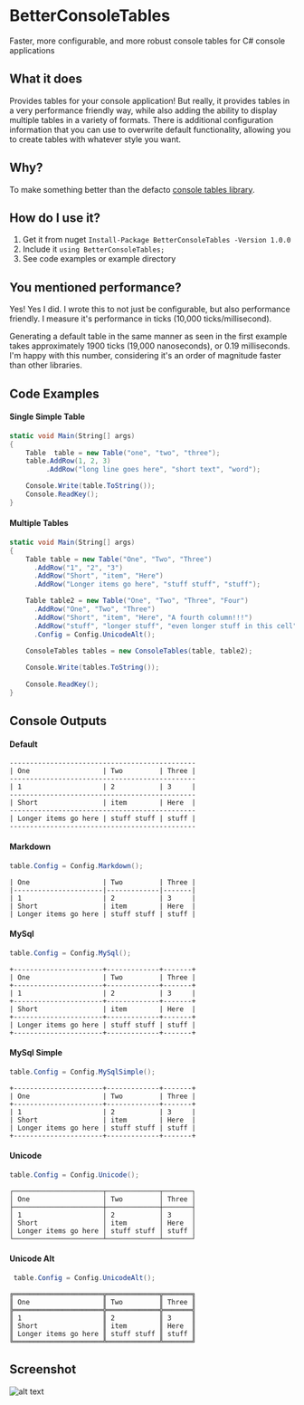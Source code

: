 # BetterConsoleTables

Faster, more configurable, and more robust console tables for C# console applications

## What it does

Provides tables for your console application! But really, it provides tables in a very performance friendly way, while also adding the ability to display multiple tables in a variety of formats. There is additional configuration information that you can use to overwrite default functionality, allowing you to create tables with whatever style you want.

## Why?

To make something better than the defacto [console tables library](https://github.com/khalidabuhakmeh/ConsoleTables).

## How do I use it?

1. Get it from nuget `Install-Package BetterConsoleTables -Version 1.0.0`
2. Include it `using BetterConsoleTables;`
3. See code examples or example directory

## You mentioned performance?

Yes! Yes I did. I wrote this to not just be configurable, but also performance friendly. I measure it's performance in ticks (10,000 ticks/millisecond).

Generating a default table in the same manner as seen in the first example takes approximately 1900 ticks (19,000 nanoseconds), or 0.19 milliseconds. I'm happy with this number, considering it's an order of magnitude faster than other libraries.


## Code Examples

#### Single Simple Table

```cs
static void Main(String[] args)
{
    Table  table = new Table("one", "two", "three");
    table.AddRow(1, 2, 3)
         .AddRow("long line goes here", "short text", "word");

    Console.Write(table.ToString());
    Console.ReadKey();
}
```

#### Multiple Tables


```cs
static void Main(String[] args)
{
    Table table = new Table("One", "Two", "Three")
      .AddRow("1", "2", "3")
      .AddRow("Short", "item", "Here")
      .AddRow("Longer items go here", "stuff stuff", "stuff");

    Table table2 = new Table("One", "Two", "Three", "Four")
      .AddRow("One", "Two", "Three")
      .AddRow("Short", "item", "Here", "A fourth column!!!")
      .AddRow("stuff", "longer stuff", "even longer stuff in this cell")
      .Config = Config.UnicodeAlt();

    ConsoleTables tables = new ConsoleTables(table, table2);
    
    Console.Write(tables.ToString());
    
    Console.ReadKey();
}
```

## Console Outputs

#### Default

```
----------------------------------------------
| One                  | Two         | Three |
----------------------------------------------
| 1                    | 2           | 3     |
----------------------------------------------
| Short                | item        | Here  |
----------------------------------------------
| Longer items go here | stuff stuff | stuff |
----------------------------------------------
```
#### Markdown
```cs
table.Config = Config.Markdown();
```

```
| One                  | Two         | Three |
|----------------------|-------------|-------|
| 1                    | 2           | 3     |
| Short                | item        | Here  |
| Longer items go here | stuff stuff | stuff |
```

#### MySql
```cs
table.Config = Config.MySql();
```
```
+----------------------+-------------+-------+
| One                  | Two         | Three |
+----------------------+-------------+-------+
| 1                    | 2           | 3     |
+----------------------+-------------+-------+
| Short                | item        | Here  |
+----------------------+-------------+-------+
| Longer items go here | stuff stuff | stuff |
+----------------------+-------------+-------+
```

#### MySql Simple
```cs
table.Config = Config.MySqlSimple();
```
```
+----------------------+-------------+-------+
| One                  | Two         | Three |
+----------------------+-------------+-------+
| 1                    | 2           | 3     |
| Short                | item        | Here  |
| Longer items go here | stuff stuff | stuff |
+----------------------+-------------+-------+
```

#### Unicode
```cs
table.Config = Config.Unicode();
```
```
┌──────────────────────┬─────────────┬───────┐
│ One                  │ Two         │ Three │
├──────────────────────┼─────────────┼───────┤
│ 1                    │ 2           │ 3     │
│ Short                │ item        │ Here  │
│ Longer items go here │ stuff stuff │ stuff │
└──────────────────────┴─────────────┴───────┘
```
#### Unicode Alt
```cs
 table.Config = Config.UnicodeAlt();
 ```
```
╔══════════════════════╦═════════════╦═══════╗
║ One                  ║ Two         ║ Three ║
╠══════════════════════╬═════════════╬═══════╣
║ 1                    ║ 2           ║ 3     ║
║ Short                ║ item        ║ Here  ║
║ Longer items go here ║ stuff stuff ║ stuff ║
╚══════════════════════╩═════════════╩═══════╝
```

## Screenshot

![alt text](https://raw.githubusercontent.com/douglasg14b/BetterConsoleTables/master/Screenshot_6.png)

